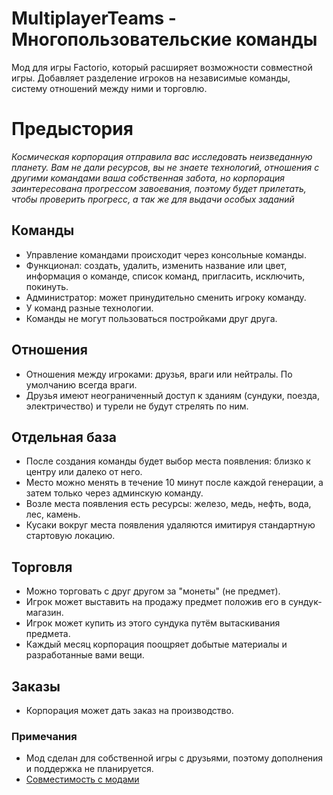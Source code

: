# MultiplayerTeams - Многопользовательские команды

Мод для игры Factorio, который расширяет возможности совместной игры.
Добавляет разделение игроков на независимые команды, систему отношений между ними и торговлю.

# Предыстория

_Космическая корпорация отправила вас исследовать неизведанную планету. Вам не дали ресурсов, вы не знаете технологий, отношения с другими командами ваша собственная забота, но корпорация заинтересована прогрессом завоевания, поэтому будет прилетать, чтобы проверить прогресс, а так же для выдачи особых заданий_

## Команды

- Управление командами происходит через консольные команды.
- Функционал: создать, удалить, изменить название или цвет, информация о команде, список команд, пригласить, исключить, покинуть.
- Администратор: может принудительно сменить игроку команду.
- У команд разные технологии.
- Команды не могут пользоваться постройками друг друга.

## Отношения

- Отношения между игроками: друзья, враги или нейтралы. По умолчанию всегда враги.
- Друзья имеют неограниченный доступ к зданиям (сундуки, поезда, электричество) и турели не будут стрелять по ним.

## Отдельная база

- После создания команды будет выбор места появления: близко к центру или далеко от него.
- Место можно менять в течение 10 минут после каждой генерации, а затем только через админскую команду.
- Возле места появления есть ресурсы: железо, медь, нефть, вода, лес, камень.
- Кусаки вокруг места появления удаляются имитируя стандартную стартовую локацию.

## Торговля

- Можно торговать с друг другом за "монеты" (не предмет).
- Игрок может выставить на продажу предмет положив его в сундук-магазин.
- Игрок может купить из этого сундука путём вытаскивания предмета.
- Каждый месяц корпорация поощряет добытые материалы и разработанные вами вещи.

## Заказы

- Корпорация может дать заказ на производство.

### Примечания

- Мод сделан для собственной игры с друзьями, поэтому дополнения и поддержка не планируется.
- [Совместимость с модами](https://docs.google.com/spreadsheets/d/1AWXs7sfuGtYx-ApeeKdqJi8vllgZWvmVw8iFvYrjDOE/edit?usp=sharing)
